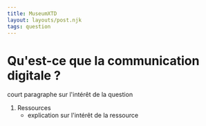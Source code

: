 ```yaml
---
title: MuseumXTD
layout: layouts/post.njk
tags: question
---
```

# Qu'est-ce que la communication digitale ?
court paragraphe sur l'intérêt de la question


1. Ressources
	- explication sur l'intérêt de la ressource
